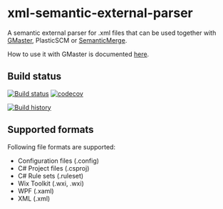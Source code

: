 # xml-semantic-external-parser
A semantic external parser for .xml files that can be used together with [GMaster](https://gmaster.io), PlasticSCM or [SemanticMerge](https://semanticmerge.com/).

How to use it with GMaster is documented [here](http://blog.gmaster.io/2018/03/using-external-parsers-with-gmaster.html).

## Build status
[![Build status](https://ci.appveyor.com/api/projects/status/9dnbofw2gpedfiaa?svg=true)](https://ci.appveyor.com/project/RalfKoban/xml-semantic-external-parser/branch/master)
[![codecov](https://codecov.io/gh/RalfKoban/xml-semantic-external-parser/branch/master/graph/badge.svg)](https://codecov.io/gh/RalfKoban/xml-semantic-external-parser)

[![Build history](https://buildstats.info/appveyor/chart/RalfKoban/xml-semantic-external-parser)](https://ci.appveyor.com/project/RalfKoban/xml-semantic-external-parser/history)

## Supported formats
Following file formats are supported:
- Configuration files (.config)
- C# Project files (.csproj)
- C# Rule sets (.ruleset)
- Wix Toolkit (.wxi, .wxi)
- WPF (.xaml)
- XML (.xml)

